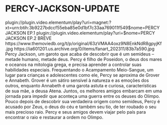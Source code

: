 # PERCY-JACKSON-UPDATE

<item>
<title>[COLOR silver][B] PERCY JACKSON E OS OLIMPIANOS 1º TEMPORADA [/COLOR][/B][COLOR yellow]  FULL HD  [B][/COLOR][/B]</title>
<link>plugin://plugin.video.elementum/play?uri=magnet:?xt=urn:btih:3b9227bdccf55eba85e0d1bf7c33aa769011f549$nome=PERCY JACKSON EP.1</link>
<link>plugin://plugin.video.elementum/play?uri=$nome=PERCY JACKSON EP.2 BREVE</link>
<thumbnail>https://www.themoviedb.org/t/p/original/63zVMAA4oxz9N8EnkNdR8gpyjKf.jpg</thumbnail>
<fanart>https://ia601201.us.archive.org/0/items/fanart_202311/83b7a590.jpg</fanart>
<info>Percy Jackson, um garoto que acaba de descobrir que é um semideus – metade humano, metade deus. Percy é filho de Poseidon, o deus dos mares e oceanos na mitologia grega, e precisa aprender a controlar suas habilidades especiais. Frequentando o Acampamento Meio-Sangue, um lugar para crianças e adolescentes como ele, Percy se aproxima de Grover e Annabeth. Grover é um sátiro sensível à natureza e as emoções dos outros, enquanto Annabeth é uma garota astuta e curiosa, características de sua mãe, a deusa Atena. Juntos, os melhores amigos embarcam em uma jornada para impedir que aconteça uma guerra entre os deuses do Olimpo. Pouco depois de descobrir sua verdadeira origem como semideus, Percy é acusado por Zeus, o deus do céu e também seu tio, de ter roubado o seu mais precioso raio. Percy e seus amigos devem viajar pelo país para encontrar o raio e restaurar a ordem no Olimpo.</info>
</item>

